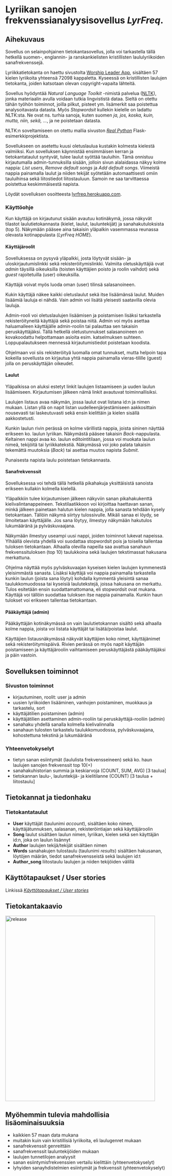 # Lyriikan sanojen frekvenssianalyysisovellus *LyrFreq*.

## Aihekuvaus

Sovellus on selainpohjainen tietokantasovellus, jolla voi tarkastella tällä hetkellä suomen-, englannin- ja ranskankielisten kristillisten laululyriikoiden sanafrekvenssejä.

Lyriikkatietokanta on haettu sivustolta [Worship Leader App](https://worshipleaderapp.com/en/download-song-database-opensong-openlp-and-quelea), sisältäen 57 kielen lyriikoita yhteensä 72098 kappaletta. Kyseessä on kristillisten laulujen tietokanta, joiden katsotaan olevan copyright-vapaita lähteitä.

Sovellus hyödyntää *Natural Language Toolkit* -nimistä palvelua ([NLTK](https://www.nltk.org/)), jonka materiaalin avulla voidaan tutkia lingvististä dataa. Sieltä on otettu tähän työhön toiminnot, joilla pilkut, pisteet ym. lisämerkit saa poistettua analysoitavasta datasta. Myös *Stopwordsit* kullekin kielelle on ladattu NLTK:sta. Ne ovat ns. turhia sanoja, kuten suomen *ja, jos, koska, kuin, mutta, niin, sekä, ...*, ja ne poistetaan datasta.

NLTK:n soveltamiseen on otettu mallia sivuston [*Real Python*](https://realpython.com/flask-by-example-part-1-project-setup/) Flask-esimerkkiprojektista.

Sovellukseen on asetettu kuusi oletuslaulua kustakin kolmesta kielestä valmiiksi. Kun sovelluksen käynnistää ensimmäisen kerran ja tietokantataulut syntyvät, tulee laulut syöttää tauluihin. Tämä onnistuu kirjautumalla admin-tunnuksilla sisään, jolloin sivun alalaidassa näkyy kolme nappia: *List users*, *Remove default songs* ja *Add default songs*. Viimeistä nappia painamalla laulut ja niiden tekijät syötetään automaattisesti omiin tauluihinsa sekä liitostiedot liitostauluun. Samoin ne saa tarvittaessa poistettua keskimmäisestä napista.

Löydät sovelluksen osoitteesta [lyrfreq.herokuapp.com](https://lyrfreq.herokuapp.com/).

### Käyttöohje

Kun käyttäjä on kirjautunut sisään avautuu kotinäkymä, jossa näkyvät tilastot laulutietokannasta (kielet, laulut, lauluntekijät) ja sanahakutuloksista (top 5). Näkymään pääsee aina takaisin yläpalkin vasemmassa reunassa olevasta kotinappulasta (*LyrFreq HOME*).

#### Käyttäjäroolit

Sovelluksessa on pysyvä yläpalkki, josta löytyvät sisään- ja uloskirjautumislinkki sekä rekisteröitymislinkki. Valmiita oletuskäyttäjiä ovat *admin* täysillä oikeuksilla (toisten käyttäjien poisto ja roolin vaihdot) sekä *guest* rajoitetuilla (user) oikeuksilla.

Käyttäjä voivat myös luoda oman (user) tilinsä salasanoineen.

Kukin käyttäjä näkee kaikki oletuslaulut sekä itse lisäämänsä laulut. Muiden lisäämiä lauluja ei nähdä. Vain admin voi lisätä yleisesti saatavilla olevia lauluja.

Admin-rooli voi oletuslaulujen lisäämisen ja poistamisen lisäksi tarkastella rekisteröityneitä käyttäjiä sekä poistaa niitä. Admin voi myös asettaa haluamalleen käyttäjälle admin-roolin tai palauttaa sen takaisin peruskäyttäjäksi. Tällä hetkellä oletustunnukset salasanoineen on kovakoodattu helpottamaan asioita esim. katselmuksen suhteen. Loppupalautukseen mennessä kirjautumistiedot poistetaan koodista.

Ohjelmaan voi siis rekisteröityä luomalla omat tunnukset, mutta helpoin tapa kokeilla sovellusta on kirjautua yhtä nappia painamalla vieras-tilille (guest) jolla on peruskäyttäjän oikeudet.

#### Laulut

Yläpalkissa on aluksi estetyt linkit laulujen listaamiseen ja uuden laulun lisäämiseen. Kirjautumisen jälkeen nämä linkit avautuvat toiminnallisiksi.

Laulujen listaus avaa näkymän, jossa laulut ovat listana id:n ja nimen mukaan. Listan yllä on napit listan uudelleenjärjestämiseen aakkosittain nousevasti tai laskeutuvasti sekä ensin kielittäin ja kielen sisällä aakkostetusti.

Kunkin laulun rivin perässä on kolme värillistä nappia, joista sininen näyttää erikseen ko. laulun lyriikan. Näkymästä pääsee takaisin *Back*-nappulasta. Keltainen nappi avaa ko. laulun editointitilaan, jossa voi muokata laulun nimeä, tekijöitä tai lyriikkatekstiä. Näkymässä voi joko palata takaisin tekemättä muutoksia (*Back*) tai asettaa muutos napista *Submit*.

Punaisesta napista laulu poistetaan tietokannasta.

#### Sanafrekvenssit

Sovelluksessa voi tehdä tällä hetkellä pikahakuja yksittäisistä sanoista erikseen kullakin kolmella kielellä.

Yläpalkkiin tulee kirjautumisen jälkeen näkyviin sanan pikahakukenttä kielivalintanappeineen. Tekstilaatikkoon voi kirjoittaa haettavan sanan, minkä jälkeen painetaan halutun kielen nappia, jolla sanasta tehdään kysely tietokantaan. Tällöin näkymä siirtyy tulossivulle. Mikäli sanaa ei löydy, se ilmoitetaan käyttäjälle. Jos sana löytyy, ilmestyy näkymään hakutulos lukumääränä ja pylväskuvaajana.

Näkymään ilmestyy useampi uusi nappi, joiden toiminnot lukevat napeissa. Ylhäällä olevista yhdellä voi suodattaa stopwordsit pois ja toisella tallentaa tuloksen tietokantaan. Alhaalla olevilla napeilla saa avattua sanahaun frekvenssituloksen (top 10) taulukkoina sekä laulujen tekstimassat hakusana merkattuna.

Ohjelma näyttää myös pylväskuvaajan kyseisen kielen laulujen kymmenestä yleisimmästä sanasta. Lisäksi käyttäjä voi nappia painamalla tarkastella kunkin laulun (joista sana löytyi) kohdalla kymmentä yleisintä sanaa taulukkomuodossa tai kyseisiä laulutekstejä, joissa hakusana on merkattu. Tulos esitetään ensin suodattamattomana, eli stopwordsit ovat mukana. Käyttäjä voi tällöin suodattaa tuloksen itse nappia painamalla. Kunkin haun tulokset voi erikseen tallentaa tietokantaan.

#### Pääkäyttäjä (admin)

Pääkäyttäjän kotinäkymässä on vain laulutietokannan sisältö sekä alhaalla kolme nappia, joista voi listata käyttäjät tai lisätä/poistaa laulut.

Käyttäjien listausnäkymässä näkyvät käyttäjien koko nimet, käyttäjänimet sekä rekisteröitymispäivä. Rivien perässä on myös napit käyttäjän poistamiseen ja käyttäjäroolin vaihtamiseen peruskäyttäjästä pääkäyttäjäksi ja päin vastoin.

## Sovelluksen toiminnot

### Sivuston toiminnot
- kirjautuminen, roolit: user ja admin
- uusien lyriikoiden lisääminen, vanhojen poistaminen, muokkaus ja tarkastelu, sort
- käyttäjätilien poistaminen (admin)
- käyttäjätilien asettaminen admin-rooliin tai peruskäyttäjä-rooliin (admin)
- sanahaku yhdellä sanalla kolmella kielivalinnalla
- sanahaun tulosten tarkastelu taulukkomuodossa, pylväskuvaajana, kohostettuna tekstinä ja lukumääränä

### Yhteenvetokyselyt
- tietyn sanan esiintymät (laululista frekvensseineen) sekä ko. haun laulujen sanojen frekvenssit top 10(+)
- sanahakuhistorian summia ja keskiarvoja (COUNT, SUM, AVG) [3 taulua]
- tietokannan laulu-, lauluntekijä- ja kielitilanne (COUNT) [3 taulua + liitostaulu]

## Tietokannat ja tiedonhaku

### Tietokantataulut

- **User** käyttäjät (taulunimi *account*), sisältäen koko nimen, käyttäjätunnuksen, salasanan, rekisteröintiajan sekä käyttäjäroolin
- **Song** laulut sisältäen laulun nimen, lyriikan, kielen sekä sen käyttäjän id:n, joka on laulun lisännyt
- **Author** laulujen tekijä/tekijät sisältäen nimen
- **Words** sanahakujen tulostaulu (taulunimi *results*) sisältäen hakusanan, löytöjen määrän, tiedot sanafrekvensseistä sekä laulujen id:t
- **Author_song** liitostaulu laulujen ja niiden tekijöiden välillä

## Käyttötapaukset / User stories

Linkissä [*Käyttötapaukset / User stories*](https://github.com/gitjms/Lyriikka-analysaattori/tree/master/documentation/user_stories.md)

## Tietokantakaavio

<img src="https://user-images.githubusercontent.com/46410240/83227690-74c8d180-a18d-11ea-982f-d094c282417c.png" alt="release" width="466" height="578" >

## Myöhemmin tulevia mahdollisia lisäominaisuuksia

* kaikkien 57 maan data mukana
* muitakin kuin vain kristillisiä lyriikoita, eli laulugenret mukaan
* sanafrekvenssit genreittäin
* sanafrekvenssit lauluntekijöiden mukaan
* laulujen tunnetilojen analyysit
* sanan esiintymisfrekvenssien vertailu kielittäin (yhteenvetokyselyt)
* lyhyiden sanayhdistelmien esiintymät ja frekvenssit (yhteenvetokyselyt)
